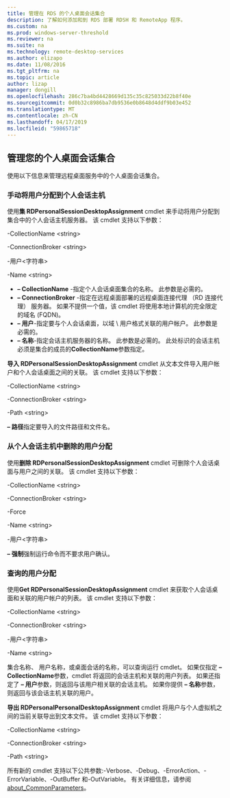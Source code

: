 ```yaml
---
title: 管理在 RDS 的个人桌面会话集合
description: 了解如何添加和到 RDS 部署 RDSH 和 RemoteApp 程序。
ms.custom: na
ms.prod: windows-server-threshold
ms.reviewer: na
ms.suite: na
ms.technology: remote-desktop-services
ms.author: elizapo
ms.date: 11/08/2016
ms.tgt_pltfrm: na
ms.topic: article
author: lizap
manager: dongill
ms.openlocfilehash: 286c7ba4bd4428669d135c35c825033d22b8f40e
ms.sourcegitcommit: 0d0b32c8986ba7db9536e0b8648d4ddf9b03e452
ms.translationtype: MT
ms.contentlocale: zh-CN
ms.lasthandoff: 04/17/2019
ms.locfileid: "59865718"
---
```

## <a name="manage-your-personal-desktop-session-collections"></a>管理您的个人桌面会话集合

使用以下信息来管理远程桌面服务中的个人桌面会话集合。

### <a name="manually-assign-a-user-to-a-personal-session-host"></a>手动将用户分配到个人会话主机
使用**集 RDPersonalSessionDesktopAssignment** cmdlet 来手动将用户分配到集合中的个人会话主机服务器。 该 cmdlet 支持以下参数：

-CollectionName \<string\>

-ConnectionBroker \<string\> 

-用户\<字符串\>

-Name \<string\>

- **– CollectionName** -指定个人会话桌面集合的名称。 此参数是必需的。
- **– ConnectionBroker** -指定在远程桌面部署的远程桌面连接代理 （RD 连接代理） 服务器。 如果不提供一个值，该 cmdlet 将使用本地计算机的完全限定的域名 (FQDN)。
- **– 用户**-指定要与个人会话桌面，以域 \ 用户格式关联的用户帐户。 此参数是必需的。
- **– 名称**-指定会话主机服务器的名称。 此参数是必需的。 此处标识的会话主机必须是集合的成员的**CollectionName**参数指定。

**导入 RDPersonalSessionDesktopAssignment** cmdlet 从文本文件导入用户帐户和个人会话桌面之间的关联。 该 cmdlet 支持以下参数：

-CollectionName \<string\>

-ConnectionBroker \<string\>

-Path \<string>

**– 路径**指定要导入的文件路径和文件名。
 
### <a name="removing-a-user-assignment-from-a-personal-session-host"></a>从个人会话主机中删除的用户分配
使用**删除 RDPersonalSessionDesktopAssignment** cmdlet 可删除个人会话桌面与用户之间的关联。 该 cmdlet 支持以下参数：

-CollectionName \<string\>

-ConnectionBroker \<string\>

-Force

-Name \<string\>

-用户\<字符串\>

**– 强制**强制运行命令而不要求用户确认。

### <a name="query-user-assignments"></a>查询的用户分配
使用**Get RDPersonalSessionDesktopAssignment** cmdlet 来获取个人会话桌面和关联的用户帐户的列表。 该 cmdlet 支持以下参数：

-CollectionName \<string\>

-ConnectionBroker \<string\>

-用户\<字符串\>

-Name \<string\>

集合名称、 用户名称，或桌面会话的名称，可以查询运行 cmdlet。 如果仅指定 **– CollectionName**参数，cmdlet 将返回的会话主机和关联的用户列表。 如果还指定了 **– 用户**参数，则返回与该用户相关联的会话主机。 如果你提供 **– 名称**参数，则返回与该会话主机关联的用户。 


**导出 RDPersonalPersonalDesktopAssignment** cmdlet 将用户与个人虚拟机之间的当前关联导出到文本文件。 该 cmdlet 支持以下参数：

-CollectionName \<string\>

-ConnectionBroker \<string\>

-Path \<string\>


所有新的 cmdlet 支持以下公共参数:-Verbose、-Debug、-ErrorAction、-ErrorVariable、-OutBuffer 和-OutVariable。 有关详细信息，请参阅 [about_CommonParameters](https://go.microsoft.com/fwlink/p/?LinkID=113216)。
